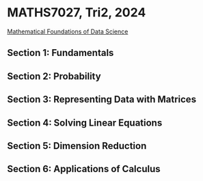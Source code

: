 # MATHS7027, Tri2, 2024
[Mathematical Foundations of Data Science](https://www.adelaide.edu.au/course-outlines/110010/1/tri-1/)
## Section 1: Fundamentals
## Section 2: Probability
## Section 3: Representing Data with Matrices
## Section 4: Solving Linear Equations
## Section 5: Dimension Reduction
## Section 6: Applications of Calculus